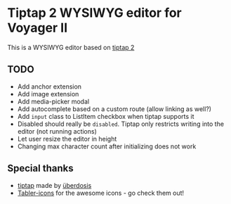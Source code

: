 # Tiptap 2 WYSIWYG editor for Voyager II

This is a WYSIWYG editor based on [tiptap 2](https://github.com/ueberdosis/tiptap)

## TODO

- Add anchor extension
- Add image extension
- Add media-picker modal
- Add autocomplete based on a custom route (allow linking as well?)
- Add `input` class to ListItem checkbox when tiptap supports it
- Disabled should really be `disabled`. Tiptap only restricts writing into the editor (not running actions)
- Let user resize the editor in height
- Changing max character count after initializing does not work

## Special thanks

- [tiptap](https://tiptap.dev) made by [überdosis](https://ueberdosis.io/)
- [Tabler-icons](https://github.com/tabler/tabler-icons) for the awesome icons - go check them out!
